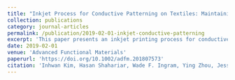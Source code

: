 ```yaml
---
title: "Inkjet Process for Conductive Patterning on Textiles: Maintaining Inherent Stretchability and Breathability in Knit Structures"
collection: publications
category: journal-articles
permalink: /publication/2019-02-01-inkjet-conductive-patterning
excerpt: 'This paper presents an inkjet printing process for conductive patterning on textiles, preserving stretchability and breathability in knit structures.'
date: 2019-02-01
venue: 'Advanced Functional Materials'
paperurl: 'https://doi.org/10.1002/adfm.201807573'
citation: 'Inhwan Kim, Hasan Shahariar, Wade F. Ingram, Ying Zhou, Jesse S. Jur. (2019). &quot;Inkjet Process for Conductive Patterning on Textiles: Maintaining Inherent Stretchability and Breathability in Knit Structures.&quot; <i>Advanced Functional Materials</i>.'
---
```



